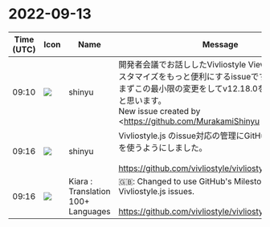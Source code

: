 # 2022-09-13

|Time (UTC)|Icon|Name|Message|
|---|---|---|---|
|09:10|![](https://avatars.slack-edge.com/2018-04-27/354445776386_e258f5ed5ba887b08668_72.jpg)|shinyu|開発者会議でお話ししたVivliostyle ViewerでのCSSカスタマイズをもっと便利にするissueです。<br>まずこの最小限の変更をしてv12.18.0をリリースしようと思います。<br>New issue created by <https://github.com/MurakamiShinyu|MurakamiShinyu><blockquote>Vivliostyle Viewer has a settings menu with "User Style Preferences" that can be used for customize the document style by setting user stylesheet. See the screenshot below:<br><br><https://user-images.githubusercontent.com/3324737/189849006-f65777f7-46d3-414d-858c-088d6aea7c5f.png|vivliostyle-user-style-settings><br><br>The "User Style" corresponds to the URL parameter `&amp;userStyle=data:,…` . The full URL of Vivliostyle Viewer with this example is:  <br><https://vivliostyle.vercel.app/#src=https://www.webstandards.org/files/acid2/test.html&amp;userStyle=data:,/*%3Cviewer%3E*/%0A@page%20%7B%20size:%20a4;%20margin:%200;%20%7D%0A/*%3C/viewer%3E*/%0A%0A%23top%20%7B%0A%20%20font-family:%20%22Comic%20Sans%20MS%22%20!important;%0A%20%20font-weight:%20bold%20!important;%0A%20%20color:%20magenta%20!important;%0A%7D&amp;f=epubcfi(/2!/4/4%5Btop%5D)&amp;zoom=1|https://vivliostyle.vercel.app/#src=https://www.webstandards.org/files/acid2/test.html&amp;userStyle=data:,/*%3Cviewer%3E*/%0A@page%20%7B%20size:%20a4;%20margin:%200;%20%7D%0A/*%3C/viewer%3E*/%0A%0A%23top%20%7B%0A%20%20font-family:%20%22Comic%20Sans%20MS%22%20!important;%0A%20%20font-weight:%20bold%20!important;%0A%20%20color:%20magenta%20!important;%0A%7D&amp;f=epubcfi(/2!/4/4[top])&amp;zoom=1><br><br>*Proposal: change "User Style" to "Custom Style" and treat it as an author stylesheet by default*<br><br>Vivliostyle Viewer has the following parameters to set additional stylesheets:<br><br>• `style` -- specifies an <https://developer.mozilla.org/en-US/docs/Web/CSS/Cascade#author_stylesheets|author stylesheet><br>• `userStyle` -- specifies a <https://developer.mozilla.org/en-US/docs/Web/CSS/Cascade#user_stylesheets|user stylesheet><br><br>Currently, only the `userStyle` (user stylesheet) can be set with the "User Style Preferences" setting. This is not very useful and should be changed, because:<br><br>• CSS rules in the user stylesheet has lower priority than the author stylesheet unless `!important` is specified. This is good to set user's default preferences, but not very good to customize specific document style.</blockquote>|
|09:16|![](https://avatars.slack-edge.com/2018-04-27/354445776386_e258f5ed5ba887b08668_72.jpg)|shinyu|Vivliostyle.js のissue対応の管理にGitHubのMilestonesを使うようにしました。<br><br><https://github.com/vivliostyle/vivliostyle.js/milestones>|
|09:16|![](https://avatars.slack-edge.com/2021-08-02/2324149410423_2aa7423c4133ecb9f168_72.png)|Kiara : Translation 100+ Languages|🇬🇧: Changed to use GitHub's Milestones to manage Vivliostyle.js issues.<br><br><https://github.com/vivliostyle/vivliostyle.js/milestones>|
